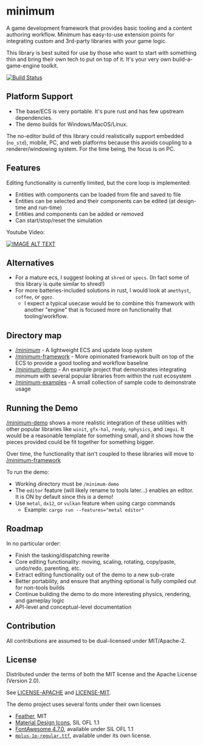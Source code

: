 # minimum

A game development framework that provides basic tooling and a content authoring workflow. Minimum has easy-to-use 
extension points for integrating custom and 3rd-party libraries with your game logic.

This library is best suited for use by those who want to start with something thin and bring their own tech to put on
top of it. It's your very own build-a-game-engine toolkit.

[![Build Status](https://travis-ci.org/aclysma/imgui-minimum.svg?branch=master)](https://travis-ci.org/aclysma/minimum)

## Platform Support
 * The base/ECS is very portable. It's pure rust and has few upstream dependencies.
 * The demo builds for Windows/MacOS/Linux.

The no-editor build of this library could realistically support embedded (`no_std`), mobile, PC, and web platforms 
because this avoids coupling to a renderer/windowing system. For the time being, the focus is on PC.  

## Features

Editing functionality is currently limited, but the core loop is implemented:
 * Entities with components can be loaded from file and saved to file
 * Entities can be selected and their components can be edited (at design-time and run-time)
 * Entities and components can be added or removed
 * Can start/stop/reset the simulation
 
Youtube Video:

[![IMAGE ALT TEXT](http://img.youtube.com/vi/lCB2XpXdlFw/0.jpg)](http://www.youtube.com/watch?v=lCB2XpXdlFw "Video of Editor in Use")

## Alternatives
 * For a mature ecs, I suggest looking at `shred` or `specs`. (In fact some of this library is quite similar to shred!)
 * For more batteries-included solutions in rust, I would look at `amethyst`, `coffee`, or `ggez`.
     * I expect a typical usecase would be to combine this framework with another "engine" that is focused more on
       functionality that tooling/workflow.

## Directory map

 * [/minimum](minimum) - A lightweight ECS and update loop system
 * [/minimum-framework](minimum-framework) - More opinionated framework built on top of the ECS to provide a good
   tooling and workflow baseline
 * [/minimum-demo](minimum-demo) - An example project that demonstrates integrating minimum with several popular
   libraries from within the rust ecosystem  
 * [/minimum-examples](minimum-examples) - A small collection of sample code to demonstrate usage

## Running the Demo

[/minimum-demo](minimum-demo) shows a more realistic integration of these utilities with other popular 
libraries like `winit`, `gfx-hal`, `rendy`, `nphysics`, and `imgui`. It would be a reasonable template for something
small, and it shows how the pieces provided could be fit together for something bigger.

Over time, the functionality that isn't coupled to these libraries will move to [/minimum-framework](minimum-framework)

To run the demo:
 * Working directory must be `/minimum-demo`
 * The `editor` feature (will likely rename to tools later...) enables an editor. It is ON by default since this is a demo!
 * Use `metal`, `dx12`, or `vulkan` feature when using cargo commands
     * Example: `cargo run --features="metal editor"`

## Roadmap

In no particular order:
 * Finish the tasking/dispatching rewrite
 * Core editing functionality: moving, scaling, rotating, copy/paste, undo/redo, parenting, etc.
 * Extract editing functionality out of the demo to a new sub-crate
 * Better portability, and ensure that anything optional is fully compiled out for non-tools builds
 * Continue building the demo to do more interesting physics, rendering, and gameplay logic
 * API-level and conceptual-level documentation

## Contribution

All contributions are assumed to be dual-licensed under MIT/Apache-2.

## License

Distributed under the terms of both the MIT license and the Apache License (Version 2.0).

See [LICENSE-APACHE](LICENSE-APACHE) and [LICENSE-MIT](LICENSE-MIT).

The demo project uses several fonts under their own licenses
 * [Feather](https://github.com/AT-UI/feather-font), MIT
 * [Material Design Icons](https://materialdesignicons.com), SIL OFL 1.1
 * [FontAwesome 4.7.0](https://fontawesome.com/v4.7.0/license/), available under SIL OFL 1.1
 * [`mplus-1p-regular.ttf`](http://mplus-fonts.osdn.jp), available under its own license.
